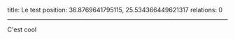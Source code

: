 title: Le test
position: 36.8769641795115, 25.534366449621317
relations: 0

---






















C'est cool